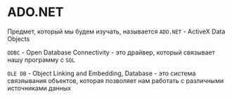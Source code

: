 # ADO.NET 

Предмет, который мы будем изучать, называется `ADO.NET` - ActiveX Data Objects 

`ODBC` - Open Database Connectivity - это драйвер, который связывает нашу программу с `SQL`

`OLE DB` - Object Linking and Embedding, Database - 
это система связяывания объектов, которая позволяет нам работать с различными источниками данных


